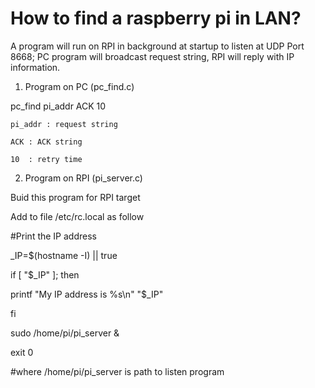 
# How to find a raspberry pi in LAN?
A program will run on RPI in background at startup to listen at UDP Port 8668;
PC program will broadcast request string, RPI will reply with IP information.

1. Program on PC (pc_find.c)

pc_find pi_addr ACK 10 

	pi_addr : request string

	ACK	: ACK string

	10	: retry time

2. Program on RPI (pi_server.c)

Buid this program for RPI target

Add to file /etc/rc.local as follow

#Print the IP address

_IP=$(hostname -I) || true

if [ "$_IP" ]; then

  printf "My IP address is %s\n" "$_IP"

fi

sudo /home/pi/pi_server &

exit 0

#where /home/pi/pi_server is path to listen program 


